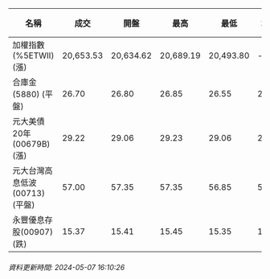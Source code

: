 | 名稱 | 成交 | 開盤 | 最高 | 最低 | 均價 | 成交金額(億) | 昨收 | 漲跌幅 | 漲跌 | 總量 | 昨量 | 振幅 |
| -------- | -------- | -------- | -------- |-------- | -------- | -------- |-------- |-------- |-------- | -------- | -------- |-------- |
|加權指數(%5ETWII) (漲)|20,653.53|20,634.62|20,689.19|20,493.80|-|4,069.16|20,523.31|0.63%|130.22|8,265,741|0|0.95%|
|合庫金(5880) (平盤)|26.70|26.80|26.85|26.55|26.64|2.45|26.70|0.00%|0.00|9,209|15,353|1.12%|
|元大美債20年(00679B) (漲)|29.22|29.06|29.23|29.06|29.13|13.34|28.97|0.86%|0.25|45,789|41,067|0.59%|
|元大台灣高息低波(00713) (平盤)|57.00|57.35|57.35|56.85|57.04|2.95|57.00|0.00%|0.00|5,168|5,018|0.88%|
|永豐優息存股(00907) (跌)|15.37|15.41|15.45|15.35|15.39|0.212|15.39|0.13%|0.02|1,378|2,957|0.65%|
###### 資料更新時間: 2024-05-07 16:10:26